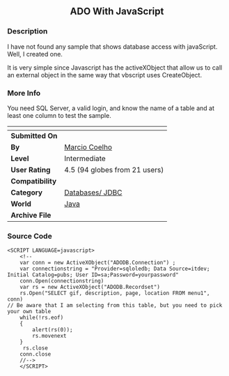 ﻿<div align="center">

## ADO With JavaScript


</div>

### Description

I have not found any sample that shows database access with javaScript. Well, I created one.

It is very simple since Javascript has the activeXObject that allow us to call an external object in the same way that vbscript uses CreateObject.
 
### More Info
 
You need SQL Server, a valid login, and know the name of a table and at least one column to test the sample.


<span>             |<span>
---                |---
**Submitted On**   |
**By**             |[Marcio Coelho](https://github.com/Planet-Source-Code/PSCIndex/blob/master/ByAuthor/marcio-coelho.md)
**Level**          |Intermediate
**User Rating**    |4.5 (94 globes from 21 users)
**Compatibility**  |
**Category**       |[Databases/ JDBC](https://github.com/Planet-Source-Code/PSCIndex/blob/master/ByCategory/databases-jdbc__2-61.md)
**World**          |[Java](https://github.com/Planet-Source-Code/PSCIndex/blob/master/ByWorld/java.md)
**Archive File**   |[](https://github.com/Planet-Source-Code/marcio-coelho-ado-with-javascript__2-2804/archive/master.zip)





### Source Code

```
<SCRIPT LANGUAGE=javascript>
	<!--
	var conn = new ActiveXObject("ADODB.Connection") ;
	var connectionstring = "Provider=sqloledb; Data Source=itdev; Initial Catalog=pubs; User ID=sa;Password=yourpassword"
	conn.Open(connectionstring)
	var rs = new ActiveXObject("ADODB.Recordset")
	rs.Open("SELECT gif, description, page, location FROM menu1", conn)
// Be aware that I am selecting from this table, but you need to pick your own table
	while(!rs.eof)
	{
		alert(rs(0));
		rs.movenext
	}
	 rs.close
	conn.close
	//-->
	</SCRIPT>
```

